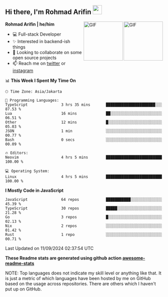 ## Hi there, I'm Rohmad Arifin <img src="https://github.com/TheDudeThatCode/TheDudeThatCode/blob/master/Assets/Hi.gif" width="29px">

<img align="right" alt="GIF" height="125px" src="https://i.giphy.com/media/LMt9638dO8dftAjtco/200.webp" />
<img align="right" alt="GIF" height="125px" src="https://media3.giphy.com/media/ln7z2eWriiQAllfVcn/200w.webp" />

**Rohmad Arifin | he/him**

- 💻 Full-stack Developer
- ✨ Interested in backend-ish things
- 👯 Looking to collaborate on some open source projects
- 📫 Reach me on [twitter](https://twitter.com/arifinoid) or [instagram](https://instagram.com/arifinoid)

<!--
**arifinoid/arifinoid** is a ✨ _special_ ✨ repository because its `README.md` (this file) appears on your GitHub profile.

Here are some ideas to get you started:

- 🔭 I’m currently working on ...
- 🌱 I’m currently learning ...
- 👯 I’m looking to collaborate on ...
- 🤔 I’m looking for help with ...
- 💬 Ask me about ...
- 📫 How to reach me: ...
- 😄 Pronouns: ...
- ⚡ Fun fact: ...
-->

<!--START_SECTION:waka-->
📊 **This Week I Spent My Time On** 

```text
🕑︎ Time Zone: Asia/Jakarta

💬 Programming Languages: 
TypeScript               3 hrs 35 mins       ██████████████████████░░░   87.53 % 
Lua                      16 mins             ██░░░░░░░░░░░░░░░░░░░░░░░   06.51 % 
Other                    12 mins             █░░░░░░░░░░░░░░░░░░░░░░░░   05.03 % 
JSON                     1 min               ░░░░░░░░░░░░░░░░░░░░░░░░░   00.77 % 
Bash                     0 secs              ░░░░░░░░░░░░░░░░░░░░░░░░░   00.09 % 

🔥 Editors: 
Neovim                   4 hrs 5 mins        █████████████████████████   100.00 % 

💻 Operating System: 
Linux                    4 hrs 5 mins        █████████████████████████   100.00 % 
```

**I Mostly Code in JavaScript** 

```text
JavaScript               64 repos            ███████████░░░░░░░░░░░░░░   45.39 % 
TypeScript               30 repos            █████░░░░░░░░░░░░░░░░░░░░   21.28 % 
Go                       3 repos             █░░░░░░░░░░░░░░░░░░░░░░░░   02.13 % 
Nix                      2 repos             ░░░░░░░░░░░░░░░░░░░░░░░░░   01.42 % 
Rust                     1 repo              ░░░░░░░░░░░░░░░░░░░░░░░░░   00.71 % 
```




 Last Updated on 11/09/2024 02:37:54 UTC
<!--END_SECTION:waka-->

**These Readme stats are generated using github action [awesome-readme-stats](https://github.com/anmol098/waka-readme-stats)**

NOTE: Top languages does not indicate my skill level or anything like that. It is just a metric of which languages have been hosted by me on GitHub based on the usage across repositories. There are others which I haven't put up on GitHub.

